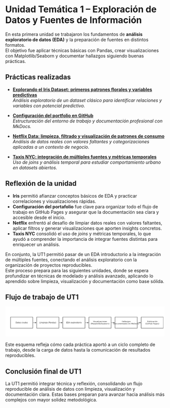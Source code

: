 # Unidad Temática 1 – Exploración de Datos y Fuentes de Información

En esta primera unidad se trabajaron los fundamentos de **análisis exploratorio de datos (EDA)** y la preparación de fuentes en distintos formatos.  
El objetivo fue aplicar técnicas básicas con Pandas, crear visualizaciones con Matplotlib/Seaborn y documentar hallazgos siguiendo buenas prácticas.

## Prácticas realizadas

- [**Explorando el Iris Dataset: primeros patrones florales y variables predictivas**](./practica1/main1.md)  
  *Análisis exploratorio de un dataset clásico para identificar relaciones y variables con potencial predictivo.*

- [**Configuración del portfolio en GitHub**](./practica2/main2.md)  
  *Estructuración del entorno de trabajo y documentación profesional con MkDocs.*

- [**Netflix Data: limpieza, filtrado y visualización de patrones de consumo**](./practica3/main3.md)  
  *Análisis de datos reales con valores faltantes y categorizaciones aplicadas a un contexto de negocio.*

- [**Taxis NYC: integración de múltiples fuentes y métricas temporales**](./practica4/main4.md)  
  *Uso de joins y análisis temporal para estudiar comportamiento urbano en datasets abiertos.*


## Reflexión de la unidad
- **Iris** permitió afianzar conceptos básicos de EDA y practicar correlaciones y visualizaciones rápidas.  
- **Configuración del portafolio** fue clave para organizar todo el flujo de trabajo en GitHub Pages y asegurar que la documentación sea clara y accesible desde el inicio.  
- **Netflix** enfrentó al desafío de limpiar datos reales con valores faltantes, aplicar filtros y generar visualizaciones que aporten insights concretos.  
- **Taxis NYC** consolidó el uso de *joins* y métricas temporales, lo que ayudó a comprender la importancia de integrar fuentes distintas para enriquecer un análisis.

En conjunto, la UT1  permitió pasar de un EDA introductorio a la integración de múltiples fuentes, conectando el análisis exploratorio con la organización de proyectos reproducibles.  
Este proceso prepara para las siguientes unidades, donde se espera profundizar en técnicas de modelado y análisis avanzado, aplicando lo aprendido sobre limpieza, visualización y documentación como base sólida.

## Flujo de trabajo de UT1

![](../assets/flujo_ut1.png)

Este esquema refleja cómo cada práctica aportó a un ciclo completo de trabajo,
desde la carga de datos hasta la comunicación de resultados reproducibles.

## Conclusión final de UT1
La UT1 permitió integrar técnica y reflexión, consolidando un flujo reproducible de análisis de datos con limpieza, visualización y documentación clara. Estas bases preparan para avanzar hacia análisis más complejos con mayor solidez metodológica.
